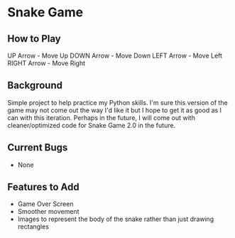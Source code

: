 # Snake Game
## How to Play
UP Arrow - Move Up
DOWN Arrow - Move Down
LEFT Arrow - Move Left
RIGHT Arrow - Move Right

## Background
Simple project to help practice my Python skills. I'm sure this version of the game may not come out the way I'd like it but I hope to get it as good as I can with this iteration. Perhaps in the future, I will come out with cleaner/optimized code for Snake Game 2.0 in the future.

## Current Bugs
- None

## Features to Add
- Game Over Screen
- Smoother movement
- Images to represent the body of the snake rather than just drawing rectangles